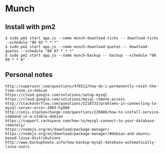 # Munch

## Install with **pm2**

	$ sudo pm2 start app.js --name munch-download-ticks -- download-ticks --schedule "00 03 * * *"
	$ sudo pm2 start app.js --name munch-download-quotes -- download-quotes --schedule "00 07 * * *"
	$ sudo pm2 start app.js --name munch-backup -- backup --schedule "00 09 * * 6"


## Personal notes
	http://superuser.com/questions/476512/how-do-i-permanently-reset-the-time-zone-in-debian
	https://cloud.google.com/solutions/setup-mysql
	https://cloud.google.com/solutions/mysql-remote-access
	http://stackoverflow.com/questions/5218733/problems-in-connecting-to-mysql-server-error-2003-hy000
	http://unix.stackexchange.com/questions/226089/how-to-install-service-command-in-a-stable-debian
	https://support.rackspace.com/how-to/mysql-connect-to-your-database-remotely/
	https://nodejs.org/en/download/package-manager/
	https://nodejs.org/en/download/package-manager/#debian-and-ubuntu-based-linux-distributions
	http://www.backuphowto.info/how-backup-mysql-database-automatically-linux-users
